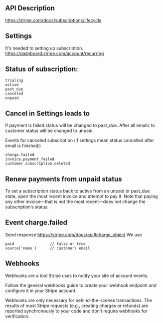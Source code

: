 ## API Description
https://stripe.com/docs/subscriptions/lifecycle

## Settings
It's needed to setting up subscription.
https://dashboard.stripe.com/account/recurring

## Status of subscription:
````
trialing
active
past_due
canceled
unpaid
````

## Cancel in Settings leads to
If payment is failed status will be changed to past_due.
After all emails to customer status will be changed to unpaid.

Events for canceled subscription (if settings mean status cancelled after email is finished):
````
charge.failed
invoice.payment_failed
customer.subscription.deleted

````

## Renew payments from unpaid status
To set a subscription status back to active from an unpaid or past_due state, 
open the most recent invoice and attempt to pay it. 
Note that paying any other invoice—that is not the most recent—does not change 
the subscription’s status.

## Event charge.failed
Send response https://stripe.com/docs/api#charge_object
We use
````
paid                // false or true
source['name']      // customers email
````

## Webhooks
Webhooks are a tool Stripe uses to notify your site of account events. 

Follow the general webhooks guide to create your webhook endpoint and 
configure it in your Stripe account.

Webhooks are only necessary for behind-the-scenes transactions. 
The results of most Stripe requests (e.g., creating charges or refunds) are reported 
synchronously to your code and don’t require webhooks for verification.

